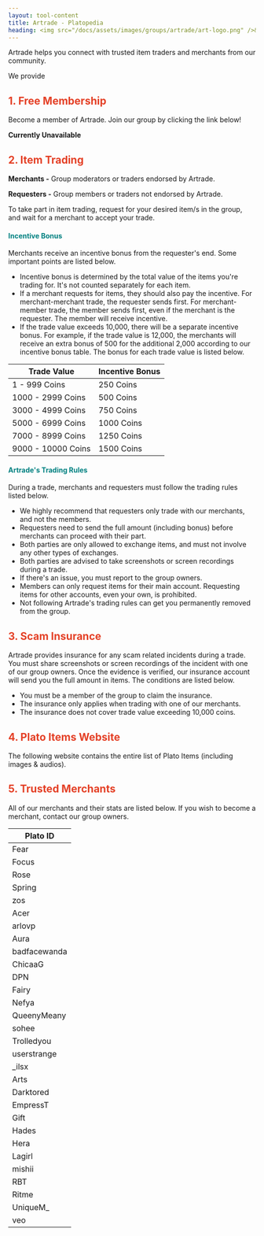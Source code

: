 ```yaml
---
layout: tool-content
title: Artrade - Platopedia
heading: <img src="/docs/assets/images/groups/artrade/art-logo.png" />&nbsp;Artrade
---
```


<style>
h2 { color:#E44026 !important }
h4 { color:#008080 !important;font-size:var(--unit-text-B) !important }
</style>

<div class="linebreak"></div>

Artrade helps you connect with trusted item traders and merchants from our community.

<div class="content-contents text-left" data-open="true" data-icon="&#xf068;,&#xf067;">We provide <embed/></div>

<div class="linebreak"></div>

## 1. Free Membership

Become a member of Artrade. Join our group by clicking the link below!

<p><strong>Currently Unavailable</strong></p>

<div class="linebreak"></div>

## 2. Item Trading

**Merchants -** Group moderators or traders endorsed by Artrade.

**Requesters -** Group members or traders not endorsed by Artrade.

To take part in item trading, request for your desired item/s in the group, and wait for a merchant to accept your trade.

<div class="linebreak"></div>

#### Incentive Bonus

Merchants receive an incentive bonus from the requester's end. Some important points are listed below.

- Incentive bonus is determined by the total value of the items you're trading for. It's not counted separately for each item.
- If a merchant requests for items, they should also pay the incentive. For merchant-merchant trade, the requester sends first. For merchant-member trade, the member sends first, even if the merchant is the requester. The member will receive incentive.
- If the trade value exceeds 10,000, there will be a separate incentive bonus. For example, if the trade value is 12,000, the merchants will receive an extra bonus of 500 for the additional 2,000 according to our incentive bonus table. The bonus for each trade value is listed below.

<table class="table table-bordered">
    <thead>
        <tr>
            <th class="w-50">Trade Value</th>
            <th class="w-50">Incentive Bonus</th>
        </tr>
    </thead>
    <tbody>
        <tr>
            <td>1 - 999 Coins</td>
            <td>250 Coins</td>
        </tr>
        <tr>
            <td>1000 - 2999 Coins</td>
            <td>500 Coins</td>
        </tr>
        <tr>
            <td>3000 - 4999 Coins</td>
            <td>750 Coins</td>
        </tr>
        <tr>
            <td>5000 - 6999 Coins</td>
            <td>1000 Coins</td>
        </tr>
        <tr>
            <td>7000 - 8999 Coins</td>
            <td>1250 Coins</td>
        </tr>
        <tr>
            <td>9000 - 10000 Coins</td>
            <td>1500 Coins</td>
        </tr>        
    </tbody>
</table>

<div class="linebreak"></div>

#### Artrade's Trading Rules

During a trade, merchants and requesters must follow the trading rules listed below.

- We highly recommend that requesters only trade with our merchants, and not the members.
- Requesters need to send the full amount (including bonus) before merchants can proceed with their part.
- Both parties are only allowed to exchange items, and must not involve any other types of exchanges.
- Both parties are advised to take screenshots or screen recordings during a trade.
- If there's an issue, you must report to the group owners.
- Members can only request items for their main account. Requesting items for other accounts, even your own, is prohibited.
- Not following Artrade's trading rules can get you permanently removed from the group.

<div class="linebreak"></div>

## 3. Scam Insurance

Artrade provides insurance for any scam related incidents during a trade. You must share screenshots or screen recordings of the incident with one of our group owners. Once the evidence is verified, our insurance account will send you the full amount in items. The conditions are listed below.

- You must be a member of the group to claim the insurance.
- The insurance only applies when trading with one of our merchants.
- The insurance does not cover trade value exceeding 10,000 coins.

<div class="linebreak"></div>

## 4. Plato Items Website

The following website contains the entire list of Plato Items (including images & audios).

<span class="content-link" data-url="https://platopedia.com/items" data-text="" data-copy="true"></span>

<div class="linebreak"></div>

## 5. Trusted Merchants

All of our merchants and their stats are listed below. If you wish to become a merchant, contact our group owners.

<table class="table table-bordered">
    <thead>
        <tr>
            <th class="">Plato ID</th>
        </tr>
    </thead>
    <tbody>
    <tr>
        <td>Fear</td>
    </tr>
    <tr>
        <td>Focus</td>
    </tr>
    <tr>
        <td>Rose</td>
    </tr>
    <tr>
        <td>Spring </td>
    </tr>
    <tr>
        <td>zos</td>
    </tr>
    <tr>
        <td>Acer</td>
    </tr>
    <tr>
        <td>arlovp</td>
    </tr>
    <tr>
        <td>Aura</td>
    </tr>
    <tr>
        <td>badfacewanda</td>
    </tr>
    <tr>
        <td>ChicaaG</td>
    </tr>
    <tr>
        <td>DPN</td>
    </tr>
    <tr>
        <td>Fairy</td>
    </tr>
    <tr>
        <td>Nefya</td>
    </tr>
    <tr>
        <td>QueenyMeany</td>
    </tr>
    <tr>
        <td>sohee</td>
    </tr>
    <tr>
        <td>Trolledyou</td>
    </tr>
    <tr>
        <td>userstrange</td>
    </tr>
    <tr>
        <td>_ilsx</td>
    </tr>
    <tr>
        <td>Arts</td>
    </tr>
    <tr>
        <td>Darktored</td>
    </tr>
    <tr>
        <td>EmpressT</td>
    </tr>
    <tr>
        <td>Gift</td>
    </tr>
    <tr>
        <td>Hades</td>
    </tr>
    <tr>
        <td>Hera</td>
    </tr>
    <tr>
        <td>Lagirl </td>
    </tr>
    <tr>
        <td>mishii</td>
    </tr>
    <tr>
        <td>RBT</td>
    </tr>
    <tr>
        <td>Ritme</td>
    </tr>
    <tr>
        <td>UniqueM_</td>
    </tr>
    <tr>
        <td>veo</td>
    </tr>
    </tbody>
</table>

<div class="linebreak"></div>
